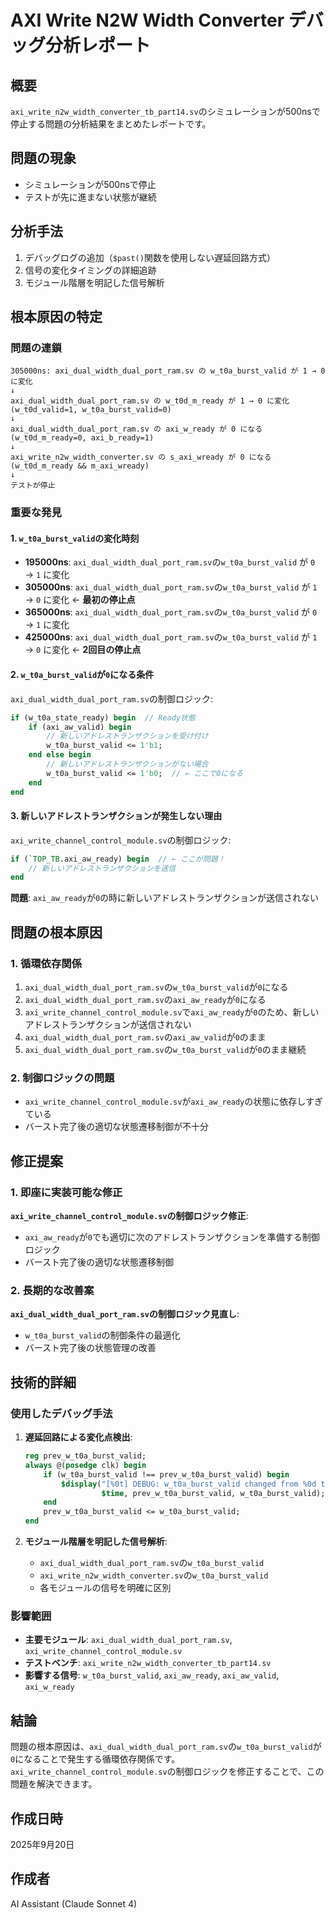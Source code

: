 # AXI Write N2W Width Converter デバッグ分析レポート

## 概要
`axi_write_n2w_width_converter_tb_part14.sv`のシミュレーションが500nsで停止する問題の分析結果をまとめたレポートです。

## 問題の現象
- シミュレーションが500nsで停止
- テストが先に進まない状態が継続

## 分析手法
1. デバッグログの追加（`$past()`関数を使用しない遅延回路方式）
2. 信号の変化タイミングの詳細追跡
3. モジュール階層を明記した信号解析

## 根本原因の特定

### 問題の連鎖
```
305000ns: axi_dual_width_dual_port_ram.sv の w_t0a_burst_valid が 1 → 0 に変化
↓
axi_dual_width_dual_port_ram.sv の w_t0d_m_ready が 1 → 0 に変化
(w_t0d_valid=1, w_t0a_burst_valid=0)
↓
axi_dual_width_dual_port_ram.sv の axi_w_ready が 0 になる
(w_t0d_m_ready=0, axi_b_ready=1)
↓
axi_write_n2w_width_converter.sv の s_axi_wready が 0 になる
(w_t0d_m_ready && m_axi_wready)
↓
テストが停止
```

### 重要な発見

#### 1. `w_t0a_burst_valid`の変化時刻
- **195000ns**: `axi_dual_width_dual_port_ram.sv`の`w_t0a_burst_valid` が `0` → `1` に変化
- **305000ns**: `axi_dual_width_dual_port_ram.sv`の`w_t0a_burst_valid` が `1` → `0` に変化 ← **最初の停止点**
- **365000ns**: `axi_dual_width_dual_port_ram.sv`の`w_t0a_burst_valid` が `0` → `1` に変化
- **425000ns**: `axi_dual_width_dual_port_ram.sv`の`w_t0a_burst_valid` が `1` → `0` に変化 ← **2回目の停止点**

#### 2. `w_t0a_burst_valid`が`0`になる条件
`axi_dual_width_dual_port_ram.sv`の制御ロジック:
```systemverilog
if (w_t0a_state_ready) begin  // Ready状態
    if (axi_aw_valid) begin
        // 新しいアドレストランザクションを受け付け
        w_t0a_burst_valid <= 1'b1;
    end else begin
        // 新しいアドレストランザクションがない場合
        w_t0a_burst_valid <= 1'b0;  // ← ここで0になる
    end
end
```

#### 3. 新しいアドレストランザクションが発生しない理由
`axi_write_channel_control_module.sv`の制御ロジック:
```systemverilog
if (`TOP_TB.axi_aw_ready) begin  // ← ここが問題！
    // 新しいアドレストランザクションを送信
end
```

**問題**: `axi_aw_ready`が`0`の時に新しいアドレストランザクションが送信されない

## 問題の根本原因

### 1. 循環依存関係
1. `axi_dual_width_dual_port_ram.sv`の`w_t0a_burst_valid`が`0`になる
2. `axi_dual_width_dual_port_ram.sv`の`axi_aw_ready`が`0`になる
3. `axi_write_channel_control_module.sv`で`axi_aw_ready`が`0`のため、新しいアドレストランザクションが送信されない
4. `axi_dual_width_dual_port_ram.sv`の`axi_aw_valid`が`0`のまま
5. `axi_dual_width_dual_port_ram.sv`の`w_t0a_burst_valid`が`0`のまま継続

### 2. 制御ロジックの問題
- `axi_write_channel_control_module.sv`が`axi_aw_ready`の状態に依存しすぎている
- バースト完了後の適切な状態遷移制御が不十分

## 修正提案

### 1. 即座に実装可能な修正
**`axi_write_channel_control_module.sv`の制御ロジック修正**:
- `axi_aw_ready`が`0`でも適切に次のアドレストランザクションを準備する制御ロジック
- バースト完了後の適切な状態遷移制御

### 2. 長期的な改善案
**`axi_dual_width_dual_port_ram.sv`の制御ロジック見直し**:
- `w_t0a_burst_valid`の制御条件の最適化
- バースト完了後の状態管理の改善

## 技術的詳細

### 使用したデバッグ手法
1. **遅延回路による変化点検出**:
   ```systemverilog
   reg prev_w_t0a_burst_valid;
   always @(posedge clk) begin
       if (w_t0a_burst_valid !== prev_w_t0a_burst_valid) begin
           $display("[%0t] DEBUG: w_t0a_burst_valid changed from %0d to %0d", 
                    $time, prev_w_t0a_burst_valid, w_t0a_burst_valid);
       end
       prev_w_t0a_burst_valid <= w_t0a_burst_valid;
   end
   ```

2. **モジュール階層を明記した信号解析**:
   - `axi_dual_width_dual_port_ram.sv`の`w_t0a_burst_valid`
   - `axi_write_n2w_width_converter.sv`の`w_t0a_burst_valid`
   - 各モジュールの信号を明確に区別

### 影響範囲
- **主要モジュール**: `axi_dual_width_dual_port_ram.sv`, `axi_write_channel_control_module.sv`
- **テストベンチ**: `axi_write_n2w_width_converter_tb_part14.sv`
- **影響する信号**: `w_t0a_burst_valid`, `axi_aw_ready`, `axi_aw_valid`, `axi_w_ready`

## 結論
問題の根本原因は、`axi_dual_width_dual_port_ram.sv`の`w_t0a_burst_valid`が`0`になることで発生する循環依存関係です。`axi_write_channel_control_module.sv`の制御ロジックを修正することで、この問題を解決できます。

## 作成日時
2025年9月20日

## 作成者
AI Assistant (Claude Sonnet 4)
